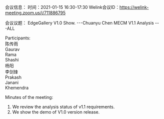 会议信息：
时间：2021-01-15 16:30-17:30
Welink会议ID：https://welink-meeting.zoom.us/j/711886795

会议议题：
EdgeGallery V1.0 Show. ---Chuanyu Chen
MECM V1.1 Analysis ---ALL

Participants:  
陈传雨  
Gaurav  
Rama  
Shashi  
杨阳  
李剑锋  
Prakash  
Janani  
Khemendra


Minutes of the meeting:  
1. We review the analysis status of v1.1 requirements.  
2. We show the demo of V1.0 version release.  

